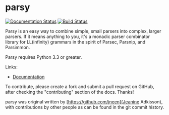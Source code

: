 # parsy

[![Documentation Status](https://readthedocs.org/projects/parsy/badge/?version=latest)](http://parsy.readthedocs.io/en/latest/?badge=latest)
[![Build Status](https://travis-ci.org/python-parsy/parsy.svg?branch=master)](https://travis-ci.org/python-parsy/parsy)


Parsy is an easy way to combine simple, small parsers into complex,
larger parsers.  If it means anything to you, it's a monadic parser
combinator library for LL(infinity) grammars in the spirit of Parsec,
Parsnip, and Parsimmon.

Parsy requires Python 3.3 or greater.

Links:

* [Documentation](https://readthedocs.org/projects/parsy/badge/?version=latest)

To contribute, please create a fork and submit a pull request on GitHub, after
checking the "contributing" section of the docs. Thanks!

parsy was original written by [https://github.com/jneen](Jeanine Adkisson), with
contributions by other people as can be found in the git commit history.
